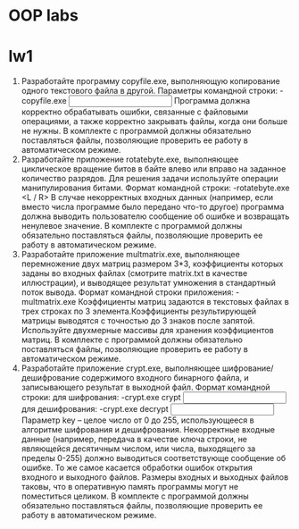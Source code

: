 # OOP labs
# lw1
1. Разработайте программу copyfile.exe, выполняющую копирование одного текстового файла в другой. Параметры командной строки:
   -copyfile.exe <input file name> <output file name>
Программа должна корректно обрабатывать ошибки, связанные с файловыми операциями, а также корректно закрывать файлы, когда они больше не нужны.
В комплекте с программой должны обязательно поставляться файлы, позволяющие проверить ее работу в автоматическом режиме.
2. Разработайте приложение rotatebyte.exe, выполняющее циклическое вращение битов в байте влево или вправо на заданное количество разрядов.
Для решения задачи используйте операции манипулирования битами. Формат командной строки:
     -rotatebyte.exe <byte> <number of bits> <L / R>
В случае некорректных входных данных (например, если вместо числа программе было передано что-то другое) программа должна выводить пользователю сообщение об ошибке и возвращать ненулевое значение.
В комплекте с программой должны обязательно поставляться файлы, позволяющие проверить ее работу в автоматическом режиме.
3. Разработайте приложение multmatrix.exe, выполняющее перемножение двух матриц размером 3*3, коэффициенты которых заданы во входных файлах (смотрите matrix.txt в качестве иллюстрации),
и выводящее результат умножения в стандартный поток вывода.
Формат командной строки приложения:
     -multmatrix.exe <matrix file1> <matrix file2>
Коэффициенты матриц задаются в текстовых файлах в трех строках по 3 элемента.Коэффициенты результирующей матрицы выводятся с точностью до 3 знаков после запятой.
Используйте двухмерные массивы для хранения коэффициентов матриц. В комплекте с программой должны обязательно поставляться файлы, позволяющие проверить ее работу в автоматическом режиме.
4. Разработайте приложение crypt.exe, выполняющее шифрование/дешифрование содержимого входного бинарного файла, и записывающего результат в выходной файл. Формат командной строки: для шифрования:
     -crypt.exe crypt <input file> <output file> <key> 
для дешифрования:
     -crypt.exe decrypt <input file> <output file> <key> 
Параметр key – целое число от 0 до 255, использующееся в алгоритме шифрования и дешифрования.
Некорректные входные данные (например, передача в качестве ключа строки, не являющейся десятичным числом, или числа, выходящего за пределы 0-255) должно выводиться соответствующе сообщение об ошибке.
То же самое касается обработки ошибок открытия входного и выходного файлов.
Размеры входных и выходных файлов таковы, что в оперативную память программы могут не поместиться целиком.
В комплекте с программой должны обязательно поставляться файлы, позволяющие проверить ее работу в автоматическом режиме.
